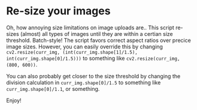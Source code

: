 # Re-size your images 

Oh, how annoying size limitations on image uploads are.. This script re-sizes (almost) all types of images until they are within a certian size threshold. Batch-style! The script favors correct aspect ratios over precice image sizes. However, you can easily override this by changing ```cv2.resize(curr_img, (int(curr_img.shape[1]/1.5), int(curr_img.shape[0]/1.5)))``` to something like ```cv2.resize(curr_img, (800, 600))```. 

You can also probably get closer to the size threshold by changing the division calculation in ```curr_img.shape[0]/1.5``` to something like ```curr_img.shape[0]/1.1```, or something. 

Enjoy!
